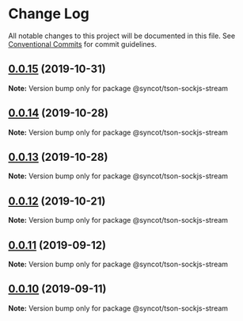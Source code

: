 # Change Log

All notable changes to this project will be documented in this file.
See [Conventional Commits](https://conventionalcommits.org) for commit guidelines.

## [0.0.15](https://github.com/SyncOT/SyncOT/compare/@syncot/tson-sockjs-stream@0.0.14...@syncot/tson-sockjs-stream@0.0.15) (2019-10-31)

**Note:** Version bump only for package @syncot/tson-sockjs-stream





## [0.0.14](https://github.com/SyncOT/SyncOT/compare/@syncot/tson-sockjs-stream@0.0.13...@syncot/tson-sockjs-stream@0.0.14) (2019-10-28)

**Note:** Version bump only for package @syncot/tson-sockjs-stream





## [0.0.13](https://github.com/SyncOT/SyncOT/compare/@syncot/tson-sockjs-stream@0.0.12...@syncot/tson-sockjs-stream@0.0.13) (2019-10-28)

**Note:** Version bump only for package @syncot/tson-sockjs-stream





## [0.0.12](https://github.com/SyncOT/SyncOT/compare/@syncot/tson-sockjs-stream@0.0.11...@syncot/tson-sockjs-stream@0.0.12) (2019-10-21)

**Note:** Version bump only for package @syncot/tson-sockjs-stream





## [0.0.11](https://github.com/SyncOT/SyncOT/compare/@syncot/tson-sockjs-stream@0.0.10...@syncot/tson-sockjs-stream@0.0.11) (2019-09-12)

**Note:** Version bump only for package @syncot/tson-sockjs-stream





## [0.0.10](https://github.com/SyncOT/SyncOT/compare/@syncot/tson-sockjs-stream@0.0.9...@syncot/tson-sockjs-stream@0.0.10) (2019-09-11)

**Note:** Version bump only for package @syncot/tson-sockjs-stream
